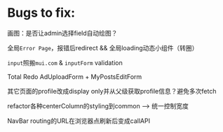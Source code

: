 # Bugs to fix:

画图：是否让admin选择field自动绘图？

全局`Error Page`，报错后redirect && 全局loading动态小组件（转圈）

`input`照搬`mui.com` & `inputForm` validation

Total Redo AdUploadForm + MyPostsEditForm

其它页面的profile改成display only并从父级获取profile信息？避免多次fetch

refactor各种centerColumn的styling到common --> 统一控制宽度

NavBar routing的URL在浏览器点刷新后变成callAPI





